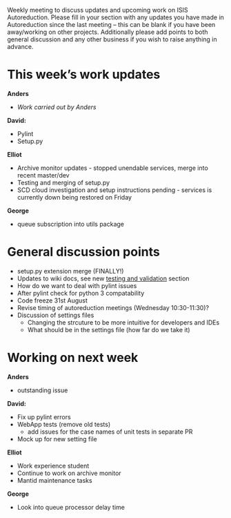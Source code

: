 Weekly meeting to discuss updates and upcoming work on ISIS Autoreduction.
Please fill in your section with any updates you have made in Autoreduction since the last meeting – this can be blank if you have been away/working on other projects. Additionally please add points to both general discussion and any other business if you wish to raise anything in advance.

This week’s work updates
========================

**Anders**
* *Work carried out by Anders*

**David:**
* Pylint
* Setup.py

**Elliot**
* Archive monitor updates - stopped unendable services, merge into recent master/dev 
* Testing and merging of setup.py
* SCD cloud investigation and setup instructions pending - services is currently down being restored on Friday

**George**
* queue subscription into utils package


General discussion points
=========================
* setup.py extension merge (FINALLY!)
* Updates to wiki docs, see new [testing and validation](https://github.com/ISISScientificComputing/autoreduce/wiki/Testing-and-validating) section
* How do we want to deal with pylint issues
* After pylint check for python 3 compatability
* Code freeze 31st August
* Revise timing of autoreduction meetings (Wednesday 10:30-11:30)?
* Discussion of settings files
  * Changing the strcuture to be more intuitive for developers and IDEs
  * What should be in the settings file (how far do we take it)


Working on next week
====================

**Anders**
* outstanding issue

**David:**
* Fix up pylint errors
* WebApp tests (remove old tests) 
  * add issues for the case names of unit tests in separate PR
* Mock up for new setting file


**Elliot**
* Work experience student
* Continue to work on archive monitor
* Mantid maintenance tasks

**George**
* Look into queue processor delay time
